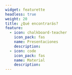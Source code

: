 ```yaml
---
widget: featurette
headless: true
weight: 20
title: ¿Qué encontrarás?
feature:
  - icon: chalkboard-teacher
    icon_pack: fas
    name: Presentaciones
    description:
  - icon: code
    icon_pack: fas
    name: Material
    description:
---
```


